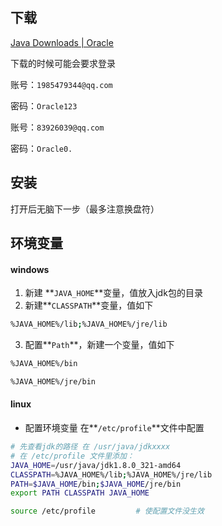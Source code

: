 ## 下载

[Java Downloads | Oracle](https://www.oracle.com/java/technologies/downloads/#java8)

下载的时候可能会要求登录

账号：`1985479344@qq.com`

密码：`Oracle123`

账号：`83926039@qq.com`

密码：`Oracle0.`

## 安装

打开后无脑下一步（最多注意换盘符）

## 环境变量

#### windows

1. 新建 **`JAVA_HOME`**变量，值放入jdk包的目录
2. 新建**`CLASSPATH`**变量，值如下

~~~bash
%JAVA_HOME%/lib;%JAVA_HOME%/jre/lib
~~~

3. 配置**`Path`**，新建一个变量，值如下

~~~bash
%JAVA_HOME%/bin
~~~

~~~bash
%JAVA_HOME%/jre/bin
~~~

#### linux

- 配置环境变量	在**`/etc/profile`**文件中配置

~~~bash
# 先查看jdk的路径 在 /usr/java/jdkxxxx
# 在 /etc/profile 文件里添加：
JAVA_HOME=/usr/java/jdk1.8.0_321-amd64
CLASSPATH=%JAVA_HOME%/lib;%JAVA_HOME%/jre/lib
PATH=$JAVA_HOME/bin;$JAVA_HOME/jre/bin
export PATH CLASSPATH JAVA_HOME
~~~

~~~bash
source /etc/profile			# 使配置文件没生效
~~~